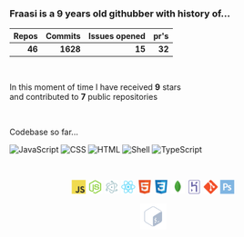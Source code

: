 
### Fraasi is a **9** years old githubber with history of...

| Repos | Commits | Issues opened | pr's |
| ---: | ---: | ---: | ---: | 
| **46** | **1628** | **15** | **32** |
  
<br />

In this moment of time I have received **9** stars  
and contributed to **7** public repositories
 
<br />

Codebase so far...  

![JavaScript](https://img.shields.io/static/v1?style=flat-square&label=%E2%A0%80&color=555&labelColor=%23f1e05a&message=JavaScript%EF%B8%B194.4%25)
![CSS](https://img.shields.io/static/v1?style=flat-square&label=%E2%A0%80&color=555&labelColor=%23563d7c&message=CSS%EF%B8%B13.2%25)
![HTML](https://img.shields.io/static/v1?style=flat-square&label=%E2%A0%80&color=555&labelColor=%23e34c26&message=HTML%EF%B8%B11.3%25)
![Shell](https://img.shields.io/static/v1?style=flat-square&label=%E2%A0%80&color=555&labelColor=%2389e051&message=Shell%EF%B8%B10.4%25)
![TypeScript](https://img.shields.io/static/v1?style=flat-square&label=%E2%A0%80&color=555&labelColor=%232b7489&message=TypeScript%EF%B8%B10.4%25)

<br />

<p align="center">
 <img src="devicons/javascript-original.svg" alt="javascript" width="25" height="25"/>
 <img src="devicons/nodejs-original.svg" alt="nodejs" width="25" height="25"/>
 <img src="devicons/electron-original.svg" alt="electron" width="25" height="25"/>
 <img src="devicons/react-original.svg" alt="react" width="25" height="25"/>
 <img src="devicons/html5-original.svg" alt="html5" width="25" height="25"/>
 <img src="devicons/css3-original.svg" alt="css3" width="25" height="25"/>
 <img src="devicons/mongodb-original.svg" alt="mongodb" width="25" height="25"/>
 <img src="devicons/heroku-original.svg" alt="heroku" width="25" height="25"/>
 <img src="devicons/git-original.svg" alt="git" width="25" height="25"/>
 <img src="devicons/photoshop-plain.svg" alt="photoshop" width="25" height="25"/>
</p>

<p align="center">
  <img src="https://raw.githubusercontent.com/Fraasi/file-repo/master/pics/bash_monochrome_dark.svg" alt="bash" width="45" height="45"/>
</p>


